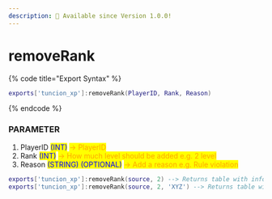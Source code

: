 ```yaml
---
description: 🔧 Available since Version 1.0.0!
---
```


# removeRank

{% code title="Export Syntax" %}
```lua
exports['tuncion_xp']:removeRank(PlayerID, Rank, Reason)
```
{% endcode %}

### PARAMETER

1. PlayerID <mark style="color:blue;">(INT)</mark> <mark style="color:orange;">-> PlayerID</mark>
2. Rank <mark style="color:blue;">(INT)</mark> <mark style="color:orange;">-> How much level should be added e.g. 2 level</mark>
3. Reason <mark style="color:blue;">(STRING) (OPTIONAL)</mark> <mark style="color:orange;">-> Add a reason e.g. Rule violation</mark>

```lua
exports['tuncion_xp']:removeRank(source, 2) --> Returns table with information
exports['tuncion_xp']:removeRank(source, 2, 'XYZ') --> Returns table with information
```
